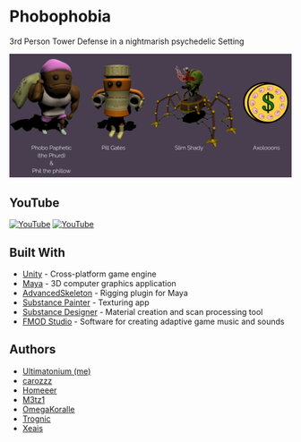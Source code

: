 # Phobophobia
3rd Person Tower Defense in a nightmarish psychedelic Setting

![screenshot](./README_ASSETS/presentedBy.png)

## YouTube
[![YouTube](https://img.youtube.com/vi/PdmdYKLdwM0/0.jpg)](https://youtu.be/PdmdYKLdwM0)
[![YouTube](https://img.youtube.com/vi/gOVkng7vVDc/0.jpg)](https://youtu.be/gOVkng7vVDc*) 

## Built With
* [Unity](https://unity.com/) - Cross-platform game engine
* [Maya](https://autodesk.com/) - 3D computer graphics application
* [AdvancedSkeleton](https://www.animationstudios.com.au/advanced-skeleton) - Rigging plugin for Maya
* [Substance Painter](https://www.substance3d.com/products/substance-painter/) - Texturing app
* [Substance Designer](https://www.substance3d.com/products/substance-designer/) - Material creation and scan processing tool
* [FMOD Studio](https://www.fmod.com/studio/) - Software for creating adaptive game music and sounds

## Authors
 * [Ultimatonium (me)](https://github.com/Ultimatonium)
 * [carozzz](https://github.com/carozzz)
 * [Homeeer](https://github.com/Homeeer) 
 * [M3tz1](https://github.com/M3tz1)
 * [OmegaKoralle](https://github.com/OmegaKoralle)
 * [Trognic](https://github.com/Trognic)
 * [Xeais](https://github.com/Xeais)

